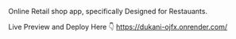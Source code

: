 Online Retail shop app, specifically Designed for Restauants.

Live Preview and Deploy Here 👇
https://dukani-ojfx.onrender.com/
